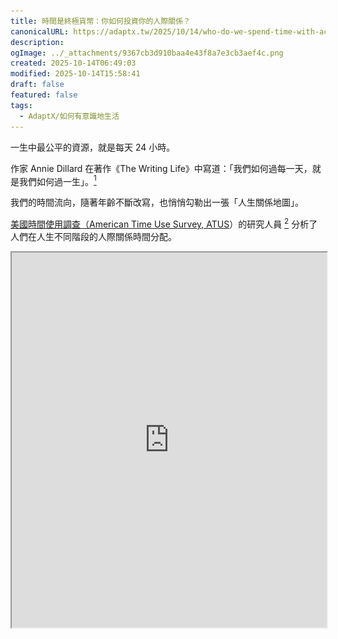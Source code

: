 ```yaml
---
title: 時間是終極貨幣：你如何投資你的人際關係？
canonicalURL: https://adaptx.tw/2025/10/14/who-do-we-spend-time-with-across-our-lifetime
description:
ogImage: ../_attachments/9367cb3d910baa4e43f8a7e3cb3aef4c.png
created: 2025-10-14T06:49:03
modified: 2025-10-14T15:58:41
draft: false
featured: false
tags:
  - AdaptX/如何有意識地生活
---
```


一生中最公平的資源，就是每天 24 小時。

作家 Annie Dillard 在著作《The Writing Life》中寫道：「我們如何過每一天，就是我們如何過一生」。[^1]

我們的時間流向，隨著年齡不斷改寫，也悄悄勾勒出一張「人生關係地圖」。

[美國時間使用調查（American Time Use Survey, ATUS](https://ourworldindata.org/time-use)）的研究人員 [^2] 分析了人們在人生不同階段的人際關係時間分配。

<iframe
  src="https://ourworldindata.org/grapher/time-spent-with-relationships-by-age-us?tab=chart"
  loading="lazy"
  width="100%"
  height="600px"
  allow="web-share; clipboard-write"
  allowfullscreen="true"
</iframe>

這份資料提供一面鏡子，幫助我們理解自己與周遭人群的關係變化，也提醒我們更有意識地決定要將時間投注在哪裡。

為了更清楚呈現這些趨勢，我將資料依關係類別拆分成六張圖表 [^3]，接下來讓我們逐一探討。

---

# 家人

[![Time spent with family by age](https://raw.githubusercontent.com/huaminghuangtw/Time-Spent-with-Relationships-by-Age/main/plots/time-spent-with-family-by-age.png)](https://github.com/huaminghuangtw/Time-Spent-with-Relationships-by-Age/blob/main/plots/time-spent-with-family-by-age.png)

小時候，家人幾乎是我們的全世界，每天的相處時間最為密集。

隨著我們長大、離家上大學、建立自己的獨立生活，與家人相處的時間便會從 20 歲開始急速銳減。

那些與父母、手足習以為常的日常相處，逐漸被需要刻意安排的見面所取代。

時間的算式有時很無情：若父母已經 65 歲，維持一年見一次面的頻率，那麼此生可能只剩下 15 個「下次見」。

珍惜與他們相處的每分每秒，因為總有一天，會是你最後一次見到他們。

---

# 朋友

[![Time spent with friends by age](https://raw.githubusercontent.com/huaminghuangtw/Time-Spent-with-Relationships-by-Age/main/plots/time-spent-with-friends-by-age.png)](https://github.com/huaminghuangtw/Time-Spent-with-Relationships-by-Age/blob/main/plots/time-spent-with-friends-by-age.png)

在學生時期時，我們花很多時間在建立、經營友誼，並在 18 歲左右達到頂峰。

隨著年紀越大，越會發現：多數的朋友並不是真正的朋友。

他們在事情有趣、好玩或對他們有利時，會搭個順風車；當這些好處消失時，他們也就跟著不見蹤影。

真正的朋友，是無論順境或逆境，總是在那裡支持你的人。

真正的朋友，是在你一無所有可回報時，依然關心你的人。

珍惜那些敢說真話、告訴你事實、勇於挑戰你的朋友。

珍惜那些讓你感到自在，無需刻意打掃家裡就能招待的朋友。

珍惜那些激勵你向上、為你注入能量，讓你成為更好版本自己的朋友。

抱持開放心態認識新朋友，但不要忘了那些一直都在的舊朋友。

---

# 伴侶

[![Time spent with partner by age](https://raw.githubusercontent.com/huaminghuangtw/Time-Spent-with-Relationships-by-Age/main/plots/time-spent-with-partner-by-age.png)](https://github.com/huaminghuangtw/Time-Spent-with-Relationships-by-Age/blob/main/plots/time-spent-with-partner-by-age.png)

當我們踏入長期親密關係，與伴侶相處的時間會逐漸增加，直到終老。

因此，選擇與誰共度一生，是人生中最重要的決定，沒有之一。

你需要明智地選擇，因為這個人將陪你度過人生中最美好與最糟糕的日子。

如果你渴望組成一個家庭，尋找那位真心想成為「丈夫/妻子」和「父親/母親」的人，而不是只想擁有「老婆/老公」和「孩子」的人。[^4]

愛的最佳方程式是 1 + 1 = ∞；是兩個自由、獨立、完整的靈魂，組成無限大的「我們」。

理想的伴侶，是那個讓你舒服地呈現最真實樣貌的人。

不僅是找到能一起玩樂、歡笑的人，更是願意一同享受無聊的人。

因為兩人相處時，更多時候是安靜地坐在沙發、無所事事的「你看我，我看妳」。

一段維持數十年的長久關係，都是由這些看似枯燥乏味、平淡無奇的日常所組成的。

---

# 孩子

[![Time spent with children by age](https://raw.githubusercontent.com/huaminghuangtw/Time-Spent-with-Relationships-by-Age/main/plots/time-spent-with-children-by-age.png)](https://github.com/huaminghuangtw/Time-Spent-with-Relationships-by-Age/blob/main/plots/time-spent-with-children-by-age.png)

對父母而言，與孩子相處的時間主要集中在 30 到 40 歲之間。

在這段被稱為「[黃金時期](https://www.amazon.com/Magic-Years-Understanding-Handling-Childhood/dp/0684825503)」的成長歲月裡，父母是他們的一切 — 最要好的朋友、世界上最喜歡的人。

那些年你們一起探索新事物、培養共同興趣的每個片刻，都是在存入未來懷舊時得以領取的「[記憶股息](https://www.amazon.com/Die-Zero-Getting-Your-Money/dp/0358567092)」。

然而，這段時間通常也是父母為事業打拼、最忙碌於工作的階段。

但請記住，這段時光一旦錯過，就再也無法重來。

當孩子長大，有了自己的朋友、配偶，甚至是自己的小孩，你將不再是他們的 [全世界](#家人)。

二十年後，還會記得你曾經為了養家糊口、替公司賣肝、熬夜加班的人，不是你的老闆，不是你的同事，是你的孩子。

每件事都有機會成本：奮力向前衝、拼命賺錢的同時，你了解自己正在向後 [放棄](the-monkey-and-pedestal-mindset.md) 什麼嗎？

---

# 同事

[![Time spent with coworkers by age](https://raw.githubusercontent.com/huaminghuangtw/Time-Spent-with-Relationships-by-Age/main/plots/time-spent-with-coworkers-by-age.png)](https://github.com/huaminghuangtw/Time-Spent-with-Relationships-by-Age/blob/main/plots/time-spent-with-coworkers-by-age.png)

在 20 到 60 歲的職業生涯中，同事佔據我們社交生活的一大部分。許多人在這段期間，醒著的時間與同事相處甚至多於家人和朋友。

所以說，和誰一起工作，將深深影響我們的內心幸福感。

可以問問自己：

1. 我身邊的同事是否刺激我有不同的思考？
2. 我有不斷地從他們身上學習到新事物嗎？
3. 我是否享受和他們合作、一起解決問題？

---

# 自己

[![Time spent alone by age](https://raw.githubusercontent.com/huaminghuangtw/Time-Spent-with-Relationships-by-Age/main/plots/time-spent-with-alone-by-age.png)](https://github.com/huaminghuangtw/Time-Spent-with-Relationships-by-Age/blob/main/plots/time-spent-with-alone-by-age.png)

獨處的時間隨著年齡增長而穩定增加。我們可能會直覺地認為，獨處時間增加等同於老年人變得更加孤單。

但事實上，獨處不等於孤獨。獨處是一種客觀物理狀態，指自己一個人在某個空間；而孤獨是一種主觀情緒感受，源於對社交連結的渴望未被滿足。

[研究指出](https://ourworldindata.org/social-connections-and-loneliness)，與他人相處時間的長短並不是預測孤獨感的有效指標，而是相處的品質以及我們對這段關係的期望。

[人一生中花最多時間相處的人，是自己。](https://ourworldindata.org/grapher/time-spent-with-relationships-by-age-us)

因此，學習如何愛自己，並將獨處時光轉化為高品質的自我對話與沉澱，是維持晚年幸福感的一項關鍵技能。

一個人去散步。

一個人吃晚餐。

一個人看電影。

試著放慢生活步調，你會發現簡單的快樂其實無處不在，只要你願意停下來感受。

當一個人能和自己愉快地和平相處，周遭的每一樣人、事、物都將變得和藹可親。

當你找到心靈的平靜，便會品嚐到一種靜謐的喜悅，讓你為活著本身而感到感恩。

自己一個人時，你都怎麼看待自己呢？

![](../_attachments/dfde931f7914b88f7d309950f572cebc.jpeg)

---

人生不同階段有不同的陪伴重心：童年是家人，青春是朋友，中年是伴侶、孩子與同事，老年則是伴侶與自己。

作家 Jim Rohn 曾說：「我們都是最常相處的五個人的平均。」[^5]

近朱者赤，近墨者黑。環境，特別是最親近的社交圈，深刻影響著我們的習慣、思維和成就 — 無論是在財務、情感還是心智層面。因此，謹慎選擇同行的夥伴至關重要。

多數人擔心錢會用完，卻不害怕浪費生命。我們常慷慨地對待時間，卻吝嗇地對待金錢。花錢時很容易察覺，但時間的流逝卻常常在為時已晚時才被注意到。

[人生很短](https://paulgraham.com/vb.html)，時間才是終極貨幣 — 請謹慎地交易它，聰明地投資它。

愛有等差，斷捨離大部分的人生過客，把寶貴時間留給那些很努力想要留在我們生命裡的人；把寶貴時間留給你想要在「生命最後一天」一起度過的人；把寶貴時間留給你所愛的人。

或許，我們都該時常問自己：**今天的 24 小時，我想和誰一起度過？**

[^1]: _“How we spend our days is, of course, how we spend our lives.” ― Annie Dillard, [The Writing Life](https://www.goodreads.com/work/quotes/516929)_
[^2]: Esteban Ortiz-Ospina, Bastian Herre, Tuna Acisu, Charlie Giattino, and Max Roser (2020) - “Time Use”
[^3]: 原始碼分享於 [GitHub](https://github.com/huaminghuangtw/Time-Spent-with-Relationships-by-Age)
[^4]: 前者是「成為某種角色」的思維，關乎身份認同與責任；後者是「擁有某些東西」的思維，關乎個人慾望與滿足。
[^5]: _“You are the average of the five people you spend the most time with.” ― Jim Rohn_
